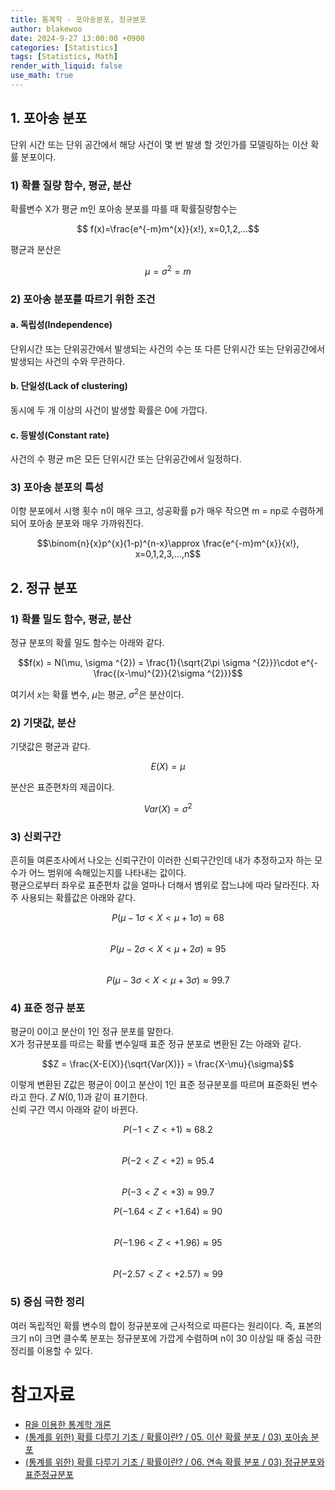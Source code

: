 ```yaml
---
title: 통계학 - 포아송분포, 정규분포
author: blakewoo
date: 2024-9-27 13:00:00 +0900
categories: [Statistics]
tags: [Statistics, Math]
render_with_liquid: false
use_math: true
---
```


## 1. 포아송 분포
단위 시간 또는 단위 공간에서 해당 사건이 몇 번 발생 할 것인가를 모델링하는 이산 확률 분포이다.   

### 1) 확률 질량 함수, 평균, 분산
확률변수 X가 평균 m인 포아송 분포를 따를 때 확률질량함수는

$$ f(x)=\frac{e^{-m}m^{x}}{x!}, x=0,1,2,...$$

평균과 분산은 

$$\mu = \sigma ^{2} = m$$


### 2) 포아송 분포를 따르기 위한 조건

#### a. 독립성(Independence)
단위시간 또는 단위공간에서 발생되는 사건의 수는 또 다른 단위시간 또는 단위공간에서 발생되는
사건의 수와 무관하다.

#### b. 단일성(Lack of clustering)
동시에 두 개 이상의 사건이 발생할 확률은 0에 가깝다.

#### c. 등발성(Constant rate)
사건의 수 평균 m은 모든 단위시간 또는 단위공간에서 일정하다.


### 3) 포아송 분포의 특성
이항 분포에서 시행 횟수 n이 매우 크고, 성공확률 p가 매우 작으면 m = np로 수렴하게 되어
포아송 분포와 매우 가까워진다.

$$\binom{n}{x}p^{x}(1-p)^{n-x}\approx \frac{e^{-m}m^{x}}{x!}, x=0,1,2,3,...,n$$


## 2. 정규 분포

### 1) 확률 밀도 함수, 평균, 분산
정규 분포의 확률 밀도 함수는 아래와 같다.

$$f(x) = N(\mu, \sigma ^{2}) = \frac{1}{\sqrt{2\pi \sigma ^{2}}}\cdot e^{-\frac{(x-\mu)^{2}}{2\sigma ^{2}}}$$

여기서 $x$는 확률 변수, $\mu$는 평균, $\sigma ^{2}$은 분산이다.

### 2) 기댓값, 분산
기댓값은 평균과 같다.

$$E(X)=\mu$$

분산은 표준편차의 제곱이다.

$$Var(X)=\sigma ^{2}$$

### 3) 신뢰구간
흔히들 여론조사에서 나오는 신뢰구간이 이러한 신뢰구간인데
내가 추정하고자 하는 모수가 어느 범위에 속해있는지를 나타내는 값이다.   
평균으로부터 좌우로 표준편차 값을 얼마나 더해서 볌위로 잡느냐에 따라 달라진다.
자주 사용되는 확률값은 아래와 같다.

$$P(\mu - 1\sigma < X < \mu + 1\sigma) \approx 68%$$   
$$P(\mu - 2\sigma < X < \mu + 2\sigma) \approx 95%$$   
$$P(\mu - 3\sigma < X < \mu + 3\sigma) \approx 99.7%$$

### 4) 표준 정규 분포
평균이 0이고 분산이 1인 정규 분포를 말한다.   
X가 정규분포를 따르는 확률 변수일때 표준 정규 분포로 변환된 Z는 아래와 같다.

$$Z = \frac{X-E(X)}{\sqrt{Var(X)}} = \frac{X-\mu}{\sigma}$$

이렇게 변환된 Z값은 평균이 0이고 분산이 1인 표준 정규분포를 따르며 표준화된 변수라고 한다.
$Z ~ N(0,1)$과 같이 표기한다.   
신뢰 구간 역시 아래와 같이 바뀐다.

$$P(-1 < Z < +1) \approx 68.2%$$     
$$P(-2 < Z < +2) \approx 95.4%$$     
$$P(-3 < Z < +3) \approx 99.7%$$

$$P(-1.64 < Z < +1.64) \approx 90%$$    
$$P(-1.96 < Z < +1.96) \approx 95%$$    
$$P(-2.57 < Z < +2.57) \approx 99%$$

### 5) 중심 극한 정리
여러 독립적인 확률 변수의 합이 정규분포에 근사적으로 따른다는 원리이다.
즉, 표본의 크기 n이 크면 클수록 분포는 정규분포에 가깝게 수렴하며
n이 30 이상일 때 중심 극한 정리를 이용할 수 있다.


# 참고자료
- [R을 이용한 통계학 개론](https://www.kmooc.kr/view/course/detail/5086?tm=20240914182522)
- [(통계를 위한) 확률 다루기 기초 / 확률이란? / 05. 이산 확률 분포 / 03) 포아송 분포](https://wikidocs.net/198739)
- [(통계를 위한) 확률 다루기 기초 / 확률이란? / 06. 연속 확률 분포 / 03) 정규분포와 표준정규분포](https://wikidocs.net/199016)
